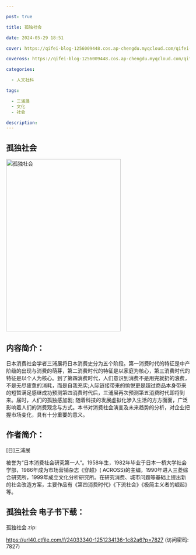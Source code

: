 ```yaml
---

post: true

title: 孤独社会

date: 2024-05-29 18:51

cover: https://qifei-blog-1256009448.cos.ap-chengdu.myqcloud.com/qifei-blog/65239fe6c458853aef446db2.jpg

coveross: https://qifei-blog-1256009448.cos.ap-chengdu.myqcloud.com/qifei-blog/65239fe6c458853aef446db2.jpg

categories:

  - 人文社科

tags:

  - 三浦展
  - 文化
  - 社会

description:
---
```


## 孤独社会
<img alt="孤独社会 " class="aligncenter loaded" data-was-processed="true" decoding="async" fetchpriority="high" height="471" src="https://qifei-blog-1256009448.cos.ap-chengdu.myqcloud.com/qifei-blog/65239fe6c458853aef446db2.jpg" style="cursor: zoom-in;" width="314"/>

## 内容简介：

日本消费社会学者三浦展将日本消费史分为五个阶段。第一消费时代的特征是中产阶级的出现与消费的萌芽，第二消费时代的特征是以家庭为核心，第三消费时代的特征是以个人为核心。到了第四消费时代，人们意识到消费不是用完就扔的浪费，不是无尽疲惫的消耗，而是自我充实;人际链接带来的愉悦更是超过商品本身带来的短暂满足感继成功预测第四消费时代后，三浦展再次预测第五消费时代即将到来。届时，人们的孤独感加剧; 随着科技的发展虚拟化渗入生活的方方面面，广泛影响着人们的消费观念与方式。本书对消费社会演变及未来趋势的分析，对企业把握市场变化，具有十分重要的意义。

## 作者简介：

[日]三浦展

被誉为“日本消费社会研究第一人”。1958年生，1982年毕业于日本一桥大学社会学部，1986年成为市场营销杂志《穿越》( ACROSS)的主编，1990年进入三菱综合研究所，1999年成立文化分析研究所。在研究消费、城市问题等基础上提出新的社会改造方案，主要作品有《第四消费时代》《下流社会》《极简主义者的崛起》等。

## 孤独社会 电子书下载：

孤独社会.zip: 

https://url40.ctfile.com/f/24033340-1251234136-1c82a6?p=7827 (访问密码: 7827)
